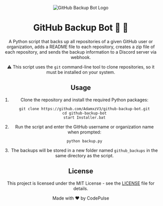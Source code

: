 <div align="center">
  
  ![GitHub Backup Bot Logo](https://github.githubassets.com/images/modules/logos_page/GitHub-Mark.png)

  # GitHub Backup Bot :robot: :floppy_disk:

  A Python script that backs up all repositories of a given GitHub user or organization, adds a README file to each repository, creates a zip file of each repository, and sends the backup information to a Discord server via webhook.

  :warning: This script uses the `git` command-line tool to clone repositories, so it must be installed on your system.

  ## Usage

  1. Clone the repository and install the required Python packages:
     ```
     git clone https://github.com/AdamxzV3/github-backup-bot.git
     cd github-backup-bot
     start Installer.bat
     ```
  
  2. Run the script and enter the GitHub username or organization name when prompted:
     ```
     python backup.py
     ```
  
  3. The backups will be stored in a new folder named `github_backups` in the same directory as the script.
  
  ## License

  This project is licensed under the MIT License - see the [LICENSE](LICENSE) file for details.

  Made with :heart: by CodePulse

</div>
